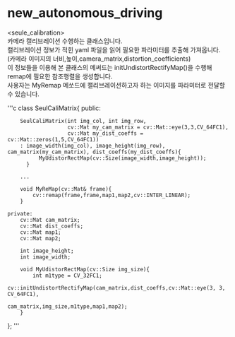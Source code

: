 # new_autonomous_driving

<seule_calibration>  
카메라 캘리브레이션 수행하는 클래스입니다.  
캘리브레이션 정보가 적힌 yaml 파일을 읽어 필요한 파라미터를 추출해 가져옵니다.  
(카메라 이미지의 너비,높이,camera_matrix,distortion_coefficients)  
이 정보들을 이용해 본 클래스의 메써드는 initUndistortRectifyMap()을 수행해 remap에 필요한 참조행렬을 생성합니다.  
사용자는 MyRemap 메쏘드에 캘리브레이션하고자 하는 이미지를 파라미터로 전달할 수 있습니다.  

'''c
class SeulCaliMatrix{
    public:
        
        SeulCaliMatrix(int img_col, int img_row, 
                       cv::Mat my_cam_matrix = cv::Mat::eye(3,3,CV_64FC1), 
                       cv::Mat my_dist_coeffs = cv::Mat::zeros(1,5,CV_64FC1))
        : image_width(img_col), image_height(img_row), cam_matrix(my_cam_matrix), dist_coeffs(my_dist_coeffs){
              MyUdistorRectMap(cv::Size(image_width,image_height));
          }

        ...

        void MyReMap(cv::Mat& frame){
            cv::remap(frame,frame,map1,map2,cv::INTER_LINEAR);
        }
        
    private:
        cv::Mat cam_matrix;
        cv::Mat dist_coeffs;
        cv::Mat map1;
        cv::Mat map2;

        int image_height;   
        int image_width;

        void MyUdistorRectMap(cv::Size img_size){
            int m1type = CV_32FC1;
            cv::initUndistortRectifyMap(cam_matrix,dist_coeffs,cv::Mat::eye(3, 3, CV_64FC1),
                                        cam_matrix,img_size,m1type,map1,map2);
        }
         
};
'''
